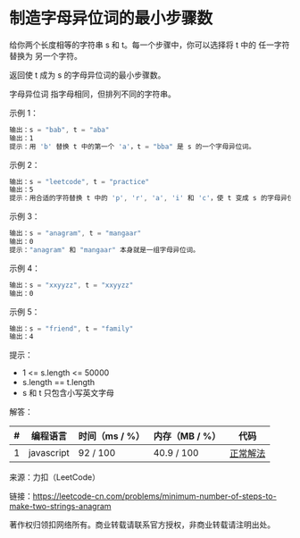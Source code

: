 # 制造字母异位词的最小步骤数

给你两个长度相等的字符串 s 和 t。每一个步骤中，你可以选择将 t 中的 任一字符 替换为 另一个字符。

返回使 t 成为 s 的字母异位词的最小步骤数。

字母异位词 指字母相同，但排列不同的字符串。

示例 1：

``` javascript
输出：s = "bab", t = "aba"
输出：1
提示：用 'b' 替换 t 中的第一个 'a'，t = "bba" 是 s 的一个字母异位词。
```

示例 2：

``` javascript
输出：s = "leetcode", t = "practice"
输出：5
提示：用合适的字符替换 t 中的 'p', 'r', 'a', 'i' 和 'c'，使 t 变成 s 的字母异位词。
```

示例 3：

``` javascript
输出：s = "anagram", t = "mangaar"
输出：0
提示："anagram" 和 "mangaar" 本身就是一组字母异位词。 
```

示例 4：

``` javascript
输出：s = "xxyyzz", t = "xxyyzz"
输出：0
```

示例 5：

``` javascript
输出：s = "friend", t = "family"
输出：4
```

提示：

- 1 <= s.length <= 50000
- s.length == t.length
- s 和 t 只包含小写英文字母

解答：

**#**|**编程语言**|**时间（ms / %）**|**内存（MB / %）**|**代码**
--|--|--|--|--
1|javascript|92 / 100|40.9 / 100|[正常解法](./javascript/ac_v1.js)

来源：力扣（LeetCode）

链接：https://leetcode-cn.com/problems/minimum-number-of-steps-to-make-two-strings-anagram

著作权归领扣网络所有。商业转载请联系官方授权，非商业转载请注明出处。
